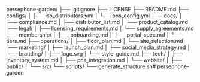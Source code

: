 persephone-garden/
├── .gitignore
├── LICENSE
├── README.md
├── configs/
│   ├── iso_distributors.yml
│   └── pos_config.yml
├── docs/
│   ├── compliance.md
│   ├── distributor_list.md
│   └── product_catalog.md
├── legal/
│   ├── licensing_requirements.md
│   └── supply_agreements.md
├── membership/
│   ├── onboarding.md
│   ├── portal_spec.md
│   └── tiers.md
├── operations/
│   ├── floor_plan.md
│   └── site_selection.md
├── marketing/
│   ├── launch_plan.md
│   ├── social_media_strategy.md
│   └── branding/
│       ├── logo.svg
│       └── style_guide.md
├── tech/
│   ├── inventory_system.md
│   ├── pos_integration.md
│   └── website/
│       ├── public/
│       └── src/
└── scripts/
    └── generate_structure.sh# persephone-garden
